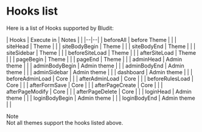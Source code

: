 # Hooks list
<!-- position: 2 -->

Here is a list of Hooks supported by Bludit:

| Hooks 			| Execute in 		| Notes						|
| |--|--|
| beforeAll         | before Theme |           |
| siteHead 			    | Theme 		|						|
| siteBodyBegin 		| Theme 		|						|
| siteBodyEnd 			| Theme 		|						|
| siteSidebar			| Theme			|						|
| beforeSiteLoad		| Theme			|						|
| afterSiteLoad			| Theme			|						|
| pageBegin			| Theme			|						|
| pageEnd			| Theme			|						|
| adminHead			| Admin theme		|						|
| adminBodyBegin		| Admin theme		|						|
| adminBodyEnd			| Admin theme		|						|
| adminSidebar			| Admin theme		|						|
| dashboard			| Admin theme		|						|
| beforeAdminLoad		| Core			|						|
| afterAdminLoad		| Core			|						|
| beforeRulesLoad		| Core			|						|
| afterFormSave			| Core			|						|
| afterPageCreate		| Core			|						|
| afterPageModify		| Core			|						|
| afterPageDelete		| Core			|						|
| loginHead			| Admin theme		|						|
| loginBodyBegin		| Admin theme		|						|
| loginBodyEnd			| Admin theme		|						|

<div class="note">
<div class="title">Note</div>
Not all themes support the hooks listed above.
</div>
